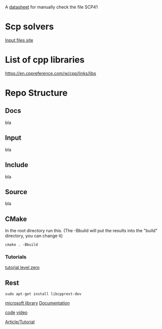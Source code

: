A [datasheet](https://drive.google.com/file/d/1DPyXL8jzvfu6cZT-VOKrIl8oxo5cJX_n/view?usp=sharing) for manually check the file SCP41 

# Scp solvers
[Input files site](http://people.brunel.ac.uk/~mastjjb/jeb/orlib/scpinfo.html)

# List of cpp libraries

https://en.cppreference.com/w/cpp/links/libs

# Repo Structure

## Docs
bla
## Input
bla
## Include
bla
## Source
bla

## CMake

In the root directory run this. (The -Bbuild will put the results into the "build" directory, you can change it)

```
cmake . -Bbuild
```

### Tutorials
[tutorial level zero](https://www.youtube.com/watch?v=J9pbdFSTGVI)

## Rest

```
sudo apt-get install libcpprest-dev
```

[microsoft library](https://github.com/Microsoft/cpprestsdk)
[Documentation](https://github.com/Microsoft/cpprestsdk/wiki/Getting-Started-Tutorial)

[code](https://github.com/chandanshoun/CPPRestSDK-server/blob/main/CPPRest_Get_Post_RequestResponse.cpp)
[video](https://www.youtube.com/watch?v=aIkIyL3MXAw&t=169s)

[Article/Tutorial](https://medium.com/@ivan.mejia/modern-c-micro-service-implementation-rest-api-b499ffeaf898)

